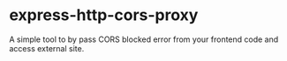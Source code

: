 # express-http-cors-proxy
A simple tool to by pass CORS blocked error from your frontend code and access external site.

